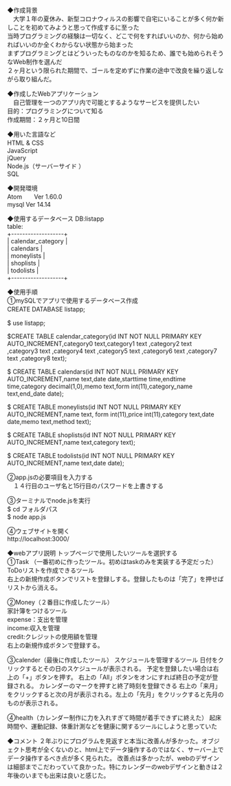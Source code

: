  ◆作成背景<br>
　大学１年の夏休み、新型コロナウィルスの影響で自宅にいることが多く何か新しことを初めてみようと思って作成するに至った<br>
 当時プログラミングの経験は一切なく、どこで何をすればいいのか、何から始めればいいのか全くわからない状態から始まった<br>
 まずプログラミングとはどういったものなのかを知るため、誰でも始められそうなWeb制作を選んだ<br>
 ２ヶ月という限られた期間で、ゴールを定めずに作業の途中で改良を繰り返しながら取り組んだ。<br>
 
 ◆作成したWebアプリケーション<br>
　自己管理を一つのアプリ内で可能とするようなサービスを提供したい<br>
 目的：プログラミングについて知る<br>
 作成期間：２ヶ月と10日間<br>
 
◆用いた言語など<br>
HTML & CSS　<br>
JavaScript<br>
jQuery<br>
Node.js（サーバーサイド ）<br>
SQL<br>

◆開発環境<br>
Atom　　Ver 1.60.0<br>
mysql  Ver 14.14<br>

◆使用するデータベース
DB:listapp<br>
table:<br>
+-------------------+<br>
| calendar_category |<br>
| calendars         |<br>
| moneylists        |<br>
| shoplists         |<br>
| todolists         |<br>
+-------------------+<br>

◆使用手順<br>
①mySQLでアプリで使用するデータベース作成<br>
CREATE DATABASE listapp;　　<br>

$ use listapp;<br>

$CREATE TABLE calendar_category(id INT NOT NULL PRIMARY KEY AUTO_INCREMENT,category0 text,category1 text ,category2 text ,category3 text ,category4 text ,category5 text ,category6 text ,category7 text ,category8 text);<br>

$ CREATE TABLE calendars(id INT NOT NULL PRIMARY KEY AUTO_INCREMENT,name text,date date,starttime time,endtime time,category decimal(1,0),memo text,form int(11),category_name text,end_date date);<br>

$ CREATE TABLE moneylists(id INT NOT NULL PRIMARY KEY AUTO_INCREMENT,name text, form int(11),price int(11),category text,date date,memo text,method text);<br>

$ CREATE TABLE shoplists(id INT NOT NULL PRIMARY KEY AUTO_INCREMENT,name text,category text);<br>

$ CREATE TABLE todolists(id INT NOT NULL PRIMARY KEY AUTO_INCREMENT,name text,date date);<br>

②app.jsの必要項目を入力する<br>
　１４行目のユーザ名と15行目のパスワードを上書きする<br>

③ターミナルでnode.jsを実行<br>
$ cd フォルダパス<br>
$ node app.js<br>

④ウェブサイトを開く<br>
http://localhost:3000/<br>



◆webアプリ説明
トップページで使用したいツールを選択する<br>
①Task （一番初めに作ったツール。初めはtaskのみを実装する予定だった）<br>
  ToDoリストを作成できるツール<br>
  右上の新規作成ボタンでリストを登録しする。登録したものは「完了」を押せばリストから消える。<br>
              
②Money（２番目に作成したツール）<br>
  家計簿をつけるツール<br>
  expense：支出を管理<br>
  income:収入を管理<br>
  credit:クレジットの使用額を管理<br>
  右上の新規作成ボタンで登録する。
 
③calender（最後に作成したツール）
 スケジュールを管理するツール
 日付をクリックするとその日のスケジュールが表示される。
 予定を登録したい場合は右上の「+」ボタンを押す。
 右上の「All」ボタンをオンにすれば終日の予定が登録される。
 カレンダーのマークを押すと終了時刻を登録できる
 右上の「来月」をクリックすると次の月が表示される。左上の「先月」をクリックすると先月のものが表示される。
 
 ④health（カレンダー制作に力を入れすぎて時間が着手できずに終えた）
 起床時間や、運動記録、体重計測などを健康に関するツールにしようと思っていた
 
◆コメント
２年ぶりにプログラムを見返すと本当に改善んが多かった。オブジェクト思考が全くないのと、html上でデータ操作するのではなく、サーバー上でデータ操作するべき点が多く見られた。
改善点は多かったが、webのデザインは細部までこだわっていて良かった。特にカレンダーのwebデザインと動きは２年後のいまでも出来は良いと感じた。
 
  
